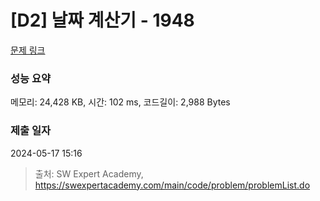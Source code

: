 # [D2] 날짜 계산기 - 1948 

[문제 링크](https://swexpertacademy.com/main/code/problem/problemDetail.do?contestProbId=AV5PnnU6AOsDFAUq) 

### 성능 요약

메모리: 24,428 KB, 시간: 102 ms, 코드길이: 2,988 Bytes

### 제출 일자

2024-05-17 15:16



> 출처: SW Expert Academy, https://swexpertacademy.com/main/code/problem/problemList.do